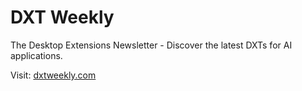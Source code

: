 # DXT Weekly

The Desktop Extensions Newsletter - Discover the latest DXTs for AI applications.

Visit: [dxtweekly.com](https://dxtweekly.com)